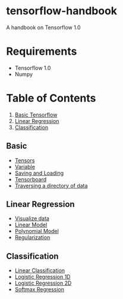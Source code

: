 # tensorflow-handbook
A handbook on Tensorflow 1.0

# Requirements
+ Tensorflow 1.0
+ Numpy

# Table of Contents
1. [Basic Tensorflow](#basic)
2. [Linear Regression](#linear-regression)
3. [Classification](#classification)

## Basic
* [Tensors](basic/tensors_example.py)
* [Variable](basic/variable_example.py)
* [Saving and Loading](basic/saving_loading_example.py)
* [Tensorboard](basic/tensorboard_example.py)
* [Traversing a directory of data](basic/traversing_a_directory.py)


## Linear Regression
* [Visualize data](linear_regression/visualize_raw_input.py)
* [Linear Model](linear_regression/linear_model.py)
* [Polynomial Model](linear_regression/polynomial_model.py)
* [Regularization](linear_regression/regularization_example.py)


## Classification
* [Linear Classification](classification/linear.py)
* [Logistic Regression 1D](classification/logistic_regression_1d.py)
* [Logistic Regression 2D](classification/logistic_regression_2d.py)
* [Softmax Regression](classification/softmax_regression.py)

